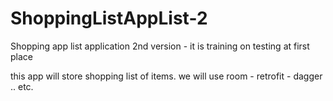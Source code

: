 # ShoppingListAppList-2
Shopping app list application 2nd version - it is training on testing at first place

this app will store shopping list of items. 
we will use room - retrofit - dagger .. etc.
